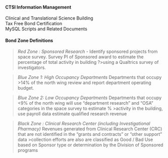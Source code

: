 ####    CTSI Information Management
  Clinical and Translational Science Building   
  Tax Free Bond Certification   
  MySQL Scripts and Related Documents   


#### Bond Zone Definitions
>*Red Zone : Sponsored Research -* 
>Identify sponsored projects from space survey.  Survey PI of Sponsored award to estimate the percentage of total activity in building ?>using a Qualtrics survey of investigators.   

>*Blue Zone 1: High Occupancy Departments*
>Departments that occupy >14% of the north wing review and report department operating budget.

>*Blue Zone 2: Low Occupancy Departments*
>Departments that occupy <9% of the north wing will use “department research” and “OSA” categories in the space survey to estimate % >activity in the building, use payroll data estimate qualified research revenue 
 
>*Black Zone : Clinical Research Center (including Investigational Pharmacy)* 
>Revenues generated from Clinical Research Center (CRC) that are not identified in the “grants and contracts” or “other support” data >collection efforts are also are classified as Good / Bad Use based on Sponsor type or determination by the Division of Sponsored programs


